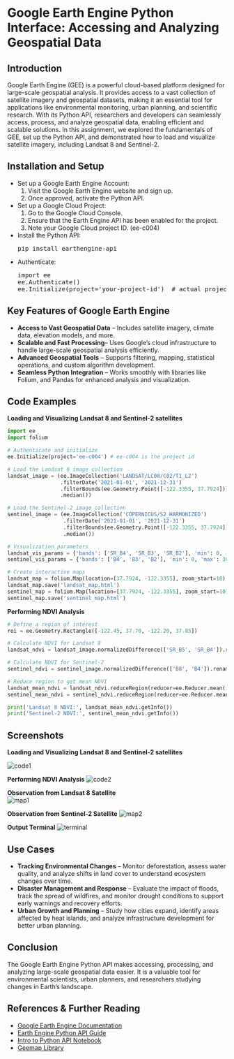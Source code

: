 # Google Earth Engine Python Interface: Accessing and Analyzing Geospatial Data

## Introduction

Google Earth Engine (GEE) is a powerful cloud-based platform designed for large-scale geospatial analysis. It provides access to a vast collection of satellite imagery and geospatial datasets, making it an essential tool for applications like environmental monitoring, urban planning, and scientific research. With its Python API, researchers and developers can seamlessly access, process, and analyze geospatial data, enabling efficient and scalable solutions. In this assignment, we explored the fundamentals of GEE, set up the Python API, and demonstrated how to load and visualize satellite imagery, including Landsat 8 and Sentinel-2.

## Installation and Setup

- Set up a Google Earth Engine Account:  
    1) Visit the Google Earth Engine website and sign up.  
    2) Once approved, activate the Python API.  
- Set up a Google Cloud Project:  
    1) Go to the Google Cloud Console.  
    2) Ensure that the Earth Engine API has been enabled for the project.  
    3) Note your Google Cloud project ID.  (ee-c004)  
- Install the Python API:  
  <pre>pip install earthengine-api  
- Authenticate:  
  <pre>import ee
  ee.Authenticate() 
  ee.Initialize(project='your-project-id')  # actual project ID : ee-c004
## Key Features of Google Earth Engine

- **Access to Vast Geospatial Data** – Includes satellite imagery, climate data, elevation models, and more.  
- **Scalable and Fast Processing**– Uses Google’s cloud infrastructure to handle large-scale geospatial analysis efficiently.  
- **Advanced Geospatial Tools** – Supports filtering, mapping, statistical operations, and custom algorithm development.  
- **Seamless Python Integration** – Works smoothly with libraries like Folium, and Pandas for enhanced analysis and visualization.

## Code Examples 

**Loading and Visualizing Landsat 8 and Sentinel-2 satellites**  
```python
import ee
import folium

# Authenticate and initialize
ee.Initialize(project='ee-c004') # ee-c004 is the project id

# Load the Landsat 8 image collection
landsat_image = (ee.ImageCollection('LANDSAT/LC08/C02/T1_L2')
                 .filterDate('2021-01-01', '2021-12-31')
                 .filterBounds(ee.Geometry.Point([-122.3355, 37.7924]))
                 .median())

# Load the Sentinel-2 image collection
sentinel_image = (ee.ImageCollection('COPERNICUS/S2_HARMONIZED')
                  .filterDate('2021-01-01', '2021-12-31')
                  .filterBounds(ee.Geometry.Point([-122.3355, 37.7924]))
                  .median())

# Visualization parameters
landsat_vis_params = {'bands': ['SR_B4', 'SR_B3', 'SR_B2'], 'min': 0, 'max': 0.3, 'gamma': 1.4}
sentinel_vis_params = {'bands': ['B4', 'B3', 'B2'], 'min': 0, 'max': 3000, 'gamma': 1.4}

# Create interactive maps
landsat_map = folium.Map(location=[37.7924, -122.3355], zoom_start=10)
landsat_map.save('landsat_map.html')
sentinel_map = folium.Map(location=[37.7924, -122.3355], zoom_start=10)
sentinel_map.save('sentinel_map.html')
```
**Performing NDVI Analysis**

```python
# Define a region of interest
roi = ee.Geometry.Rectangle([-122.45, 37.70, -122.20, 37.85])

# Calculate NDVI for Landsat 8
landsat_ndvi = landsat_image.normalizedDifference(['SR_B5', 'SR_B4']).rename('NDVI')

# Calculate NDVI for Sentinel-2
sentinel_ndvi = sentinel_image.normalizedDifference(['B8', 'B4']).rename('NDVI')

# Reduce region to get mean NDVI
landsat_mean_ndvi = landsat_ndvi.reduceRegion(reducer=ee.Reducer.mean(), geometry=roi, scale=30)
sentinel_mean_ndvi = sentinel_ndvi.reduceRegion(reducer=ee.Reducer.mean(), geometry=roi, scale=30)

print('Landsat 8 NDVI:', landsat_mean_ndvi.getInfo())
print('Sentinel-2 NDVI:', sentinel_mean_ndvi.getInfo())
```


## Screenshots
**Loading and Visualizing Landsat 8 and Sentinel-2 satellites**

![code1](https://github.com/madhurrra-ma/Psdv_Blog/blob/main/code1.jpg)  

**Performing NDVI Analysis**
![code2](https://github.com/madhurrra-ma/Psdv_Blog/blob/main/code2_.jpg)  

**Observation from Landsat 8 Satellite**  
![map1](https://github.com/madhurrra-ma/Psdv_Blog/blob/main/map1.jpg)  

**Observation from Sentinel-2 Satellite**
![map2](https://github.com/madhurrra-ma/Psdv_Blog/blob/main/map2_.jpg)

**Output Terminal**
![terminal](https://github.com/madhurrra-ma/Psdv_Blog/blob/main/terminal.jpg)



## Use Cases
- **Tracking Environmental Changes** – Monitor deforestation, assess water quality, and analyze shifts in land cover to understand ecosystem changes over time.
- **Disaster Management and Response** – Evaluate the impact of floods, track the spread of wildfires, and monitor drought conditions to support early warnings and recovery efforts.
- **Urban Growth and Planning** – Study how cities expand, identify areas affected by heat islands, and analyze infrastructure development for better urban planning.

## Conclusion
The Google Earth Engine Python API makes accessing, processing, and analyzing large-scale geospatial data easier. It is a valuable tool for environmental scientists, urban planners, and researchers studying changes in Earth’s landscape.

## References & Further Reading
- [Google Earth Engine Documentation](https://developers.google.com/earth-engine)  
- [Earth Engine Python API Guide](https://developers.google.com/earth-engine/python_install)  
- [Intro to Python API Notebook](https://colab.research.google.com/github/google/earthengine-api/blob/master/python/examples/ipynb/Introduction_to_Earth_Engine.ipynb)  
- [Geemap Library](https://geemap.org/)

